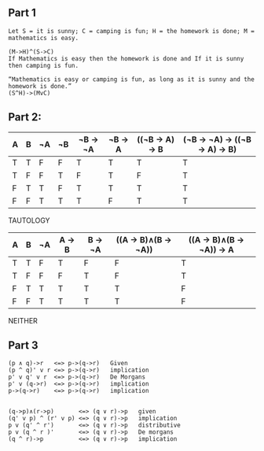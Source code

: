 ## Part 1
```
Let S = it is sunny; C = camping is fun; H = the homework is done; M = mathematics is easy.

(M->H)^(S->C)
If Mathematics is easy then the homework is done and If it is sunny then camping is fun.
```
```
“Mathematics is easy or camping is fun, as long as it is sunny and the homework is done.”
(S^H)->(MvC)
```
## Part 2:

| A | B | ¬A | ¬B | ¬B → ¬A  | ¬B → A  | ((¬B → A) -> B | (¬B → ¬A) → ((¬B → A) → B)
|---|---|--- |--- | -------- | ------- | --------------- |--------------------------- 
| T | T | F  | F  | T        | T       |  T              | T
| T | F | F  | T  | F        | T       |  F              | T
| F | T | T  | F  | T        | T       |  T              | T
| F | F | T  | T  | T        | F       |  T              | T


TAUTOLOGY


| A | B | ¬A |  A → B  | B → ¬A  | ((A → B)∧(B → ¬A)) | ((A → B)∧(B → ¬A)) → A
|---|---|--- | ------- | ------- | ------------------ | ---------------------- 
| T | T | F  | T       | F       | F                  | T
| T | F | F  | F       | T       | F                  | T
| F | T | T  | T       | T       | T                  | F
| F | F | T  | T       | T       | T                  | F


NEITHER

## Part 3

```
(p ∧ q)->r   <=> p->(q->r)   Given    
(p ^ q)' v r <=> p->(q->r)   implication 
p' v q' v r  <=> p->(q->r)   De Morgans  
p' v (q->r)  <=> p->(q->r)   implication 
p->(q->r)    <=> p->(q->r)   implication 


(q->p)∧(r->p)       <=> (q ∨ r)->p   given        
(q' v p) ^ (r' v p) <=> (q ∨ r)->p   implication  
p v (q' ^ r')       <=> (q ∨ r)->p   distributive 
p v (q ^ r )'       <=> (q ∨ r)->p   De morgans   
(q ^ r)->p          <=> (q ∨ r)->p   implication  
```
